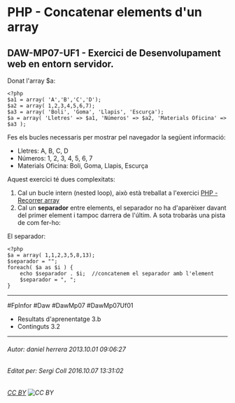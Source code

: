 # PHP - Concatenar elements d'un array
## DAW-MP07-UF1 - Exercici de Desenvolupament web en entorn servidor.
Donat l'array $a:

    <?php
    $a1 = array( 'A','B','C','D');
    $a2 = array( 1,2,3,4,5,6,7);
    $a3 = array( 'Boli', 'Goma', 'Llapis', 'Escurça');
    $a = array( 'Lletres' => $a1, 'Números' => $a2, 'Materials Oficina' => $a3 );

Fes els bucles necessaris per mostrar pel navegador la següent informació:

* Lletres: A, B, C, D
* Números: 1, 2, 3, 4, 5, 6, 7
* Materials Oficina: Boli, Goma, Llapis, Escurça
    
Aquest exercici té dues complexitats:

 1. Cal un bucle intern (nested loop), això està treballat a l'exercici [PHP - Recorrer array](/DAW/DAW-MP07/DAW-MP07-UF1/php-recorrer-array-mapa/readme.md)
 2. Cal un **separador** entre elements, el separador no ha d'aparèixer davant del primer element i tampoc darrera de l'últim. A sota trobaràs una pista de com fer-ho:

El separador:

    <?php
    $a = array( 1,1,2,3,5,8,13);
    $separador = "";
    foreach( $a as $i ) {
        echo $separador . $i;  //concatenem el separador amb l'element
        $separador = ", ";
    }





---

#FpInfor #Daw #DawMp07 #DawMp07Uf01

* Resultats d'aprenentatge 3.b
* Continguts 3.2
---

###### Autor: daniel herrera 2013.10.01 09:06:27
###### Editat per: Sergi Coll 2016.10.07 13:31:02
###### [CC BY](https://creativecommons.org/licenses/by/4.0/) ![CC BY](https://licensebuttons.net/l/by/3.0/80x15.png)
